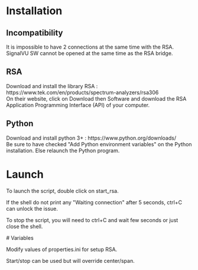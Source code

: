 # Installation

## Incompatibility
<p>
It is impossible to have 2 connections at the same time with the RSA. SignalVU SW cannot be opened at the same time as the RSA bridge.
</p>
 

## RSA
<p>
Download and install the library RSA : https://www.tek.com/en/products/spectrum-analyzers/rsa306</br>
On their website, click on Download then Software and download the RSA Application Programming Interface (API) of your computer.
</p>

## Python
<p>
Download and install python 3+ : https://www.python.org/downloads/</br>
Be sure to have checked "Add Python environment variables" on the Python installation. Else relaunch the Python program.
</p>

# Launch
<p>
To launch the script, double click on start_rsa.

If the shell do not print any "Waiting connection" after 5 seconds, ctrl+C can unlock the issue.

To stop the script, you will need to ctrl+C and wait few seconds or just close the shell.
</p>
# Variables

Modify values of properties.ini for setup RSA.

Start/stop can be used but will override center/span.
